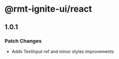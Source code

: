# @rmt-ignite-ui/react

## 1.0.1

### Patch Changes

- Adds TextInput ref and minor styles improvements
